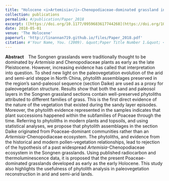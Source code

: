 ```yaml
---
title: "Holocene <i>Artemisia</i>-Chenopodiaceae-dominated grassland in North China: Real or imaginary?"
collection: publications
permalink: #/publication/Paper_2018
excerpt: ([https://doi.org/10.1177/0959683617744268](https://doi.org/10.1177/0959683617744268))
date: 2018-05-01
venue: 'The Holocene'
paperurl: 'http://linannan719.github.io/files/Paper_2018.pdf'
citation: #'Your Name, You. (2009). &quot;Paper Title Number 1.&quot; <i>Journal 1</i>. 1(1).'
---
```

**Abstract**&emsp;The Songnen grasslands were traditionally thought to be dominated by *Artemisia* and Chenopodiaceae plants as early as the late Pleistocene. However, increasing evidence has called that interpretation into question. To shed new light on the paleovegetation evolution of the arid and semi-arid steppe in North China, phytolith assemblages preserved in the region’s sand-paleosol sequence (section Daike) are used as a proxy for paleovegetation structure. Results show that both the sand and paleosol layers in the Songnen grassland sections contain well-preserved phytoliths attributed to different families of grass. This is the first direct evidence of the nature of the vegetation that existed during the sandy layer episodes. Moreover, the phytolith evidence represented in the samples indicates that plant successions happened within the subfamilies of Poaceae through the time. Referring to phytoliths in modern plants and topsoils, and using statistical analyses, we propose that phytolith assemblages in the section Daike originated from Poaceae-dominant communities rather than an *Artemisia*-Chenopodiaceae ecosystem. The phytoliths, and evidence from the historical and modern pollen-vegetation relationships, lead to rejection of the hypothesis of a past widespread *Artemisia*-Chenopodiaceae ecosystem in the Songnen grasslands. Using published radiocarbon and thermoluminescence data, it is proposed that the present Poaceae-dominated grasslands developed as early as the early Holocene. This study also highlights the usefulness of phytolith analysis in paleovegetation reconstruction in arid and semi-arid lands.
